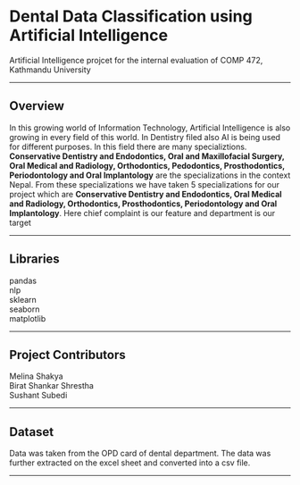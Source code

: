 # Dental Data Classification using Artificial Intelligence
Artificial Intelligence projcet for the internal evaluation of COMP 472, Kathmandu University

----

## Overview
In this growing world of Information Technology, Artificial Intelligence is also growing in every field of this world. In Dentistry filed also AI is being used for different purposes. In this field there are many specializtions. **Conservative Dentistry and Endodontics, Oral and Maxillofacial Surgery, Oral Medical and Radiology, Orthodontics, Pedodontics, Prosthodontics, Periodontology and Oral Implantology** are the specializations in the context Nepal. From these specializations we have taken 5 specializations for our project which are **Conservative Dentistry and Endodontics, Oral Medical and Radiology, Orthodontics,  Prosthodontics, Periodontology and Oral Implantology**. Here chief complaint is our feature and department is our target 

----

## Libraries
pandas<br>
nlp<br>
sklearn<br>
seaborn<br>
matplotlib<br>

----

## Project Contributors
Melina Shakya<br>
Birat Shankar Shrestha<br>
Sushant Subedi<br>

----

## Dataset
Data was taken from the OPD card of dental department. The data was further extracted on the excel sheet and converted into a csv file.

----
